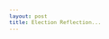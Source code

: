 ```yaml
---
layout: post
title: Election Reflection...
---
```


<style>
body {
  font: 11px sans-serif;
}

.axis path,
.axis line {
  fill: none;
  stroke: #000;
  shape-rendering: crispEdges;
}

.dot {
  stroke: #000;
}

.tooltip {
  position: absolute;
  width: 265px;
  height: 50px;
  pointer-events: none;
}
</style>
<body>
<script src="http://d3js.org/d3.v3.min.js"></script>

<script>
var margin = {top: 20, right: 120, bottom: 30, left: 40},
    width = 1100 - margin.left - margin.right,
    height = 500 - margin.top - margin.bottom;

/* 
 * value accessor - returns the value to encode for a given data object.
 * scale - maps value to a visual display encoding, such as a pixel position.
 * map function - maps from data value to display value
 * axis - sets up axis
 */ 

// setup x 
var xValue = function(d) { return d.Rep_Primary_Percent;}, // data -> value
    xScale = d3.scale.linear().range([0, width]), // value -> display
    xMap = function(d) { return xScale(xValue(d));}, // data -> display
    xAxis = d3.svg.axis().scale(xScale).orient("bottom");

// setup y
var yValue = function(d) { return d["Romney_Percent_Pop"];}, // data -> value
    yScale = d3.scale.linear().range([height, 0]), // value -> display
    yMap = function(d) { return yScale(yValue(d));}, // data -> display
    yAxis = d3.svg.axis().scale(yScale).orient("left");

// setup fill color
var cValue = function(d) { return d.State;},
    color = d3.scale.category10();

// add the graph canvas to the body of the webpage
var svg = d3.select("body").append("svg")
    .attr("width", width + margin.left + margin.right)
    .attr("height", height + margin.top + margin.bottom)
  .append("g")
    .attr("transform", "translate(" + margin.left + "," + margin.top + ")");

// add the tooltip area to the webpage
var tooltip = d3.select("body").append("div")
    .attr("class", "tooltip")
    .attr("width", "500px")
    .attr("height", "500px")
    .style("background-color", "white")
    .style("opacity", 0);

// load data
d3.csv("interactive_scatter_data.csv", function(error, data) {

  // change string (from CSV) into number format
  data.forEach(function(d) {
    d.Rep_Primary_Percent = +d.Rep_Primary_Percent;
    d["Romney_Percent_Pop"] = +d["Romney_Percent_Pop"];
//    console.log(d);
  });

  // don't want dots overlapping axis, so add in buffer to data domain
  xScale.domain([d3.min(data, xValue)-0.01, d3.max(data, xValue)]);
  yScale.domain([d3.min(data, yValue)-0.01, d3.max(data, yValue)]);

  // x-axis
  svg.append("g")
      .attr("class", "x axis")
      .attr("transform", "translate(0," + height + ")")
      .call(xAxis)
    .append("text")
      .attr("class", "label")
      .attr("x", width-35)
      .attr("y", -6)
      .style("text-anchor", "end")
      .text("Percent of Population Voting in Republican Primary");

  // y-axis
  svg.append("g")
      .attr("class", "y axis")
      .call(yAxis)
    .append("text")
      .attr("class", "label")
      .attr("transform", "rotate(-90)")
      .attr("y", 6)
      .attr("dy", ".71em")
      .style("text-anchor", "end")
      .text("Percent of Population Voting Republican in General Election");

  // draw dots
  svg.selectAll(".dot")
      .data(data)
    .enter().append("circle")
      .attr("class", "dot")
      .attr("r", 3.5)
      .attr("cx", xMap)
      .attr("cy", yMap)
      .style("fill", function(d) { return color(d.BEA_Region);}) 
      .on("mouseover", function(d) {
          tooltip.transition()
               .duration(200)
               .style("opacity", .9);
          tooltip.html(d["County"] + ' , ' + d.State + "<br/>" + "Percent Voting Republican in Primary: " + Math.round(xValue(d)*1000)/10 + "%" + "<br/>" 
	        + "Percent Voting Republican in General Election: " + Math.round(yValue(d)*1000)/10 + "%")
               .style("left", (d3.event.pageX + 5) + "px")
               .style("top", (d3.event.pageY - 58) + "px")
               .style("bottom", (d3.event.pageY) + "px");
      })
      .on("mouseout", function(d) {
          tooltip.transition()
               .duration(500)
               .style("opacity", 0);
      });

  // draw legend
  var legend = svg.selectAll(".legend")
      .data(color.domain())
    .enter().append("g")
      .attr("class", "legend")
      .attr("transform", function(d, i) { return "translate(0," + (200 + i * 20) + ")"; });

  // draw legend colored rectangles
  legend.append("rect")
      .attr("x", width - 18)
      .attr("width", 18)
      .attr("height", 18)
      .style("fill", color);

  // draw legend text
  legend.append("text")
      .attr("x", width - 24)
      .attr("y", 9)
      .attr("dy", ".35em")
      .style("text-anchor", "end")
      .text(function(d) { return d;})
});

</script>
